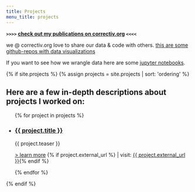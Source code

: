 ```yaml
---
title: Projects
menu_title: projects
---
```


**`>>>>` [check out my publications on correctiv.org](https://correctiv.org/correctiv/redaktion/team/simon-woerpel/) `<<<<`**

we @ correctiv.org love to share our data & code with others. [this are some github-repos with data visualizations](https://github.com/correctiv?utf8=%E2%9C%93&q=viz&type=&language=)

If you want to see how we wrangle data here are some [jupyter notebooks](https://github.com/correctiv?utf8=%E2%9C%93&q=notebook&type=&language=).

{% if site.projects %}
{% assign projects = site.projects | sort: 'ordering' %}

## Here are a few in-depth descriptions about projects I worked on:

  <ul>
  {% for project in projects %}
    <li>
    <h3><a href="{{ project.url }}">{{ project.title }}</a></h3>
    <p>{{ project.teaser }}</p>
    <p>
    <a href="{{ project.url }}">> learn more</a>
      {% if project.external_url %} | visit: <a href="{{ project.external_url }}">{{ project.external_url }}</a>{% endif %}
    </p>
    </li>
  {% endfor %}
  </ul>
{% endif %}
